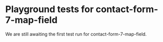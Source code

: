 # Playground tests for contact-form-7-map-field
We are still awaiting the first test run for contact-form-7-map-field.
